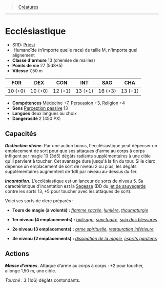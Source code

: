 ﻿---
!MonsterHD
Type: Humanoïde (n'importe quelle race)
Size: M
Alignment: n'importe quel alignement
ArmorClass: 13 (chemise de mailles)
HitPoints: 27 (5d8+5)
Speed: 7,50 m
Strength: 10 (+0)
Dexterity: 10 (+0)
Constitution: 12 (+1)
Intelligence: 13 (+1)
Wisdom: 16 (+3)
Charisma: 13 (+1)
Skills: '[Médecine](hd_abilities_wisdom_medecine.md) +7, [Persuasion](hd_abilities_charisma_persuasion.md) +3, [Religion](hd_abilities_intelligence_religion.md) +4'
Senses: '[Perception passive](hd_abilities_dexterity_perception_passive.md) 13'
Languages: deux langues au choix
Challenge: 2 (450 PX)
Id: monsters_hd.md#ecclésiastique
ParentLink: monsters_hd.md#créatures
Name: Ecclésiastique
ParentName: Créatures
NameLevel: 1
AltName: '[Priest](srd_monsters_priest.md)'
---
> [Créatures](hd_monsters.md)

---

# Ecclésiastique

- SRD: [Priest](srd_monsters_priest.md)
-  Humanoïde (n'importe quelle race) de taille M, n'importe quel alignement
- **Classe d'armure** 13 (chemise de mailles)
- **Points de vie** 27 (5d8+5)
- **Vitesse** 7,50 m

|FOR|DEX|CON|INT|SAG|CHA|
|---|---|---|---|---|---|
|10 (+0)|10 (+0)|12 (+1)|13 (+1)|16 (+3)|13 (+1)|

- **Compétences** [Médecine](hd_abilities_wisdom_medecine.md) +7, [Persuasion](hd_abilities_charisma_persuasion.md) +3, [Religion](hd_abilities_intelligence_religion.md) +4
- **Sens** [Perception passive](hd_abilities_dexterity_perception_passive.md) 13
- **Langues** deux langues au choix
- **Dangerosité** 2 (450 PX)

## Capacités

**_Distinction divine._** Par une action bonus, l'ecclésiastique peut dépenser un emplacement de sort pour que ses attaques d'arme au corps à corps infligent par magie 10 (3d6) dégâts radiants supplémentaires à une cible qu'il parvient à toucher. Cet avantage dure jusqu'à la fin du tour. Si le clerc dépense un emplacement de sort de niveau 2 ou plus, les dégâts supplémentaires augmentent de 1d6 par niveau au-dessus du 1er.

**_Incantation._** L'ecclésiastique est un lanceur de sorts de niveau 5. Sa caractéristique d'incantation est la [Sagesse](hd_abilities_wisdom.md) (DD du [jet de sauvegarde](hd_abilities_jets_de_sauvegarde.md) contre les sorts 13, +5 pour toucher avec les attaques de sort).

Voici ses sorts de clerc préparés :

* **Tours de magie (à volonté) :** _[flamme sacrée](hd_spells_flamme_sacree.md)_, _[lumière](hd_spells_lumiere.md)_, _[thaumaturgie](hd_spells_thaumaturgie.md)_

* **1er niveau (4 emplacements) :** _[balisage](hd_spells_balisage.md)_, _[sanctuaire](hd_spells_sanctuaire.md)_, _[soin des blessures](hd_spells_soin_des_blessures.md)_

* **2e niveau (3 emplacements) :** _[arme spirituelle](hd_spells_arme_spirituelle.md)_, _[restauration inférieure](hd_spells_restauration_inferieure.md)_

* **3e niveau (2 emplacements) :** _[dissipation de la magie](hd_spells_dissipation_de_la_magie.md)_, _[esprits gardiens](hd_spells_esprits_gardiens.md)_

## Actions

**_Masse d'armes._** Attaque d'arme au corps à corps : +2 pour toucher, allonge 1,50 m, une cible.

_Touché :_ 3 (1d6) dégâts contondants.

